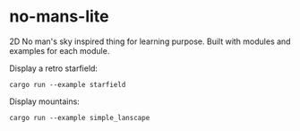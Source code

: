 # no-mans-lite

2D No man's sky inspired thing for learning purpose. Built with modules and examples for each module.

Display a retro starfield:

```
cargo run --example starfield
```

Display mountains: 

```
cargo run --example simple_lanscape
```
